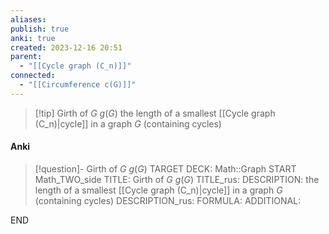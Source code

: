 ```yaml
---
aliases: 
publish: true
anki: true
created: 2023-12-16 20:51
parent:
  - "[[Cycle graph (C_n)]]"
connected:
  - "[[Circumference c(G)]]"
---
```


> [!tip] Girth of $G$ $g(G)$
> the length of a smallest [[Cycle graph (C_n)|cycle]]  in a graph $G$ (containing cycles)



#### Anki
> [!question]- Girth of $G$ $g(G)$
TARGET DECK: Math::Graph
START
Math_TWO_side
TITLE: Girth of $G$ $g(G)$
TITLE_rus: 
DESCRIPTION: the length of a smallest [[Cycle graph (C_n)|cycle]]  in a graph $G$ (containing cycles)
DESCRIPTION_rus: 
FORMULA: 
ADDITIONAL:
<!--ID: 1705258523774-->
END









